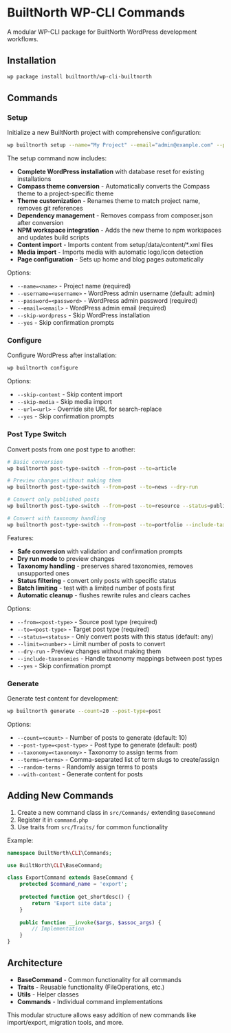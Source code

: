 # BuiltNorth WP-CLI Commands

A modular WP-CLI package for BuiltNorth WordPress development workflows.

## Installation

```bash
wp package install builtnorth/wp-cli-builtnorth
```

## Commands

### Setup
Initialize a new BuiltNorth project with comprehensive configuration:

```bash
wp builtnorth setup --name="My Project" --email="admin@example.com" --password="secure123"
```

The setup command now includes:
- **Complete WordPress installation** with database reset for existing installations
- **Compass theme conversion** - Automatically converts the Compass theme to a project-specific theme
- **Theme customization** - Renames theme to match project name, removes git references
- **Dependency management** - Removes compass from composer.json after conversion
- **NPM workspace integration** - Adds the new theme to npm workspaces and updates build scripts
- **Content import** - Imports content from setup/data/content/*.xml files
- **Media import** - Imports media with automatic logo/icon detection
- **Page configuration** - Sets up home and blog pages automatically

Options:
- `--name=<name>` - Project name (required)
- `--username=<username>` - WordPress admin username (default: admin)
- `--password=<password>` - WordPress admin password (required)
- `--email=<email>` - WordPress admin email (required)
- `--skip-wordpress` - Skip WordPress installation
- `--yes` - Skip confirmation prompts

### Configure
Configure WordPress after installation:

```bash
wp builtnorth configure
```

Options:
- `--skip-content` - Skip content import
- `--skip-media` - Skip media import
- `--url=<url>` - Override site URL for search-replace
- `--yes` - Skip confirmation prompts

### Post Type Switch
Convert posts from one post type to another:

```bash
# Basic conversion
wp builtnorth post-type-switch --from=post --to=article

# Preview changes without making them
wp builtnorth post-type-switch --from=post --to=news --dry-run

# Convert only published posts
wp builtnorth post-type-switch --from=post --to=resource --status=publish

# Convert with taxonomy handling
wp builtnorth post-type-switch --from=post --to=portfolio --include-taxonomies
```

Features:
- **Safe conversion** with validation and confirmation prompts
- **Dry run mode** to preview changes
- **Taxonomy handling** - preserves shared taxonomies, removes unsupported ones
- **Status filtering** - convert only posts with specific status
- **Batch limiting** - test with a limited number of posts first
- **Automatic cleanup** - flushes rewrite rules and clears caches

Options:
- `--from=<post-type>` - Source post type (required)
- `--to=<post-type>` - Target post type (required)
- `--status=<status>` - Only convert posts with this status (default: any)
- `--limit=<number>` - Limit number of posts to convert
- `--dry-run` - Preview changes without making them
- `--include-taxonomies` - Handle taxonomy mappings between post types
- `--yes` - Skip confirmation prompt

### Generate
Generate test content for development:

```bash
wp builtnorth generate --count=20 --post-type=post
```

Options:
- `--count=<count>` - Number of posts to generate (default: 10)
- `--post-type=<post-type>` - Post type to generate (default: post)
- `--taxonomy=<taxonomy>` - Taxonomy to assign terms from
- `--terms=<terms>` - Comma-separated list of term slugs to create/assign
- `--random-terms` - Randomly assign terms to posts
- `--with-content` - Generate content for posts

## Adding New Commands

1. Create a new command class in `src/Commands/` extending `BaseCommand`
2. Register it in `command.php`
3. Use traits from `src/Traits/` for common functionality

Example:
```php
namespace BuiltNorth\CLI\Commands;

use BuiltNorth\CLI\BaseCommand;

class ExportCommand extends BaseCommand {
    protected $command_name = 'export';
    
    protected function get_shortdesc() {
        return 'Export site data';
    }
    
    public function __invoke($args, $assoc_args) {
        // Implementation
    }
}
```

## Architecture

- **BaseCommand** - Common functionality for all commands
- **Traits** - Reusable functionality (FileOperations, etc.)
- **Utils** - Helper classes
- **Commands** - Individual command implementations

This modular structure allows easy addition of new commands like import/export, migration tools, and more.